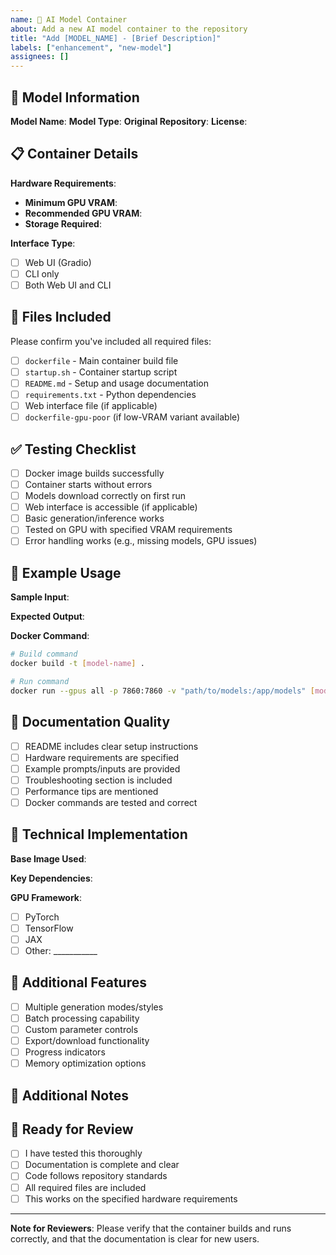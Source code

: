 ```yaml
---
name: 🤖 AI Model Container
about: Add a new AI model container to the repository
title: "Add [MODEL_NAME] - [Brief Description]"
labels: ["enhancement", "new-model"]
assignees: []
---
```


## 🎯 Model Information

**Model Name**: 
**Model Type**: <!-- e.g., Image Generation, Text-to-Speech, Video Generation -->
**Original Repository**: <!-- Link to original model repository -->
**License**: <!-- Model license (MIT, Apache, etc.) -->

## 📋 Container Details

**Hardware Requirements**:
- **Minimum GPU VRAM**: <!-- e.g., 8GB -->
- **Recommended GPU VRAM**: <!-- e.g., 16GB -->
- **Storage Required**: <!-- e.g., ~15GB for models -->

**Interface Type**:
- [ ] Web UI (Gradio)
- [ ] CLI only
- [ ] Both Web UI and CLI

## 📁 Files Included

Please confirm you've included all required files:

- [ ] `dockerfile` - Main container build file
- [ ] `startup.sh` - Container startup script
- [ ] `README.md` - Setup and usage documentation
- [ ] `requirements.txt` - Python dependencies
- [ ] Web interface file (if applicable)
- [ ] `dockerfile-gpu-poor` (if low-VRAM variant available)

## ✅ Testing Checklist

- [ ] Docker image builds successfully
- [ ] Container starts without errors
- [ ] Models download correctly on first run
- [ ] Web interface is accessible (if applicable)
- [ ] Basic generation/inference works
- [ ] Tested on GPU with specified VRAM requirements
- [ ] Error handling works (e.g., missing models, GPU issues)

## 🎨 Example Usage

**Sample Input**: 
<!-- Provide an example of what users would input -->

**Expected Output**: 
<!-- Describe what the model should generate -->

**Docker Command**:
```bash
# Build command
docker build -t [model-name] .

# Run command
docker run --gpus all -p 7860:7860 -v "path/to/models:/app/models" [model-name]
```

## 📖 Documentation Quality

- [ ] README includes clear setup instructions
- [ ] Hardware requirements are specified
- [ ] Example prompts/inputs are provided
- [ ] Troubleshooting section is included
- [ ] Performance tips are mentioned
- [ ] Docker commands are tested and correct

## 🔧 Technical Implementation

**Base Image Used**: <!-- e.g., nvcr.io/nvidia/pytorch:23.10-py3 -->

**Key Dependencies**: 
<!-- List major Python packages or system dependencies -->

**GPU Framework**: 
- [ ] PyTorch
- [ ] TensorFlow
- [ ] JAX
- [ ] Other: ___________

## 🌟 Additional Features

- [ ] Multiple generation modes/styles
- [ ] Batch processing capability
- [ ] Custom parameter controls
- [ ] Export/download functionality
- [ ] Progress indicators
- [ ] Memory optimization options

## 📝 Additional Notes

<!-- Any special considerations, known issues, or additional context -->

## 🚀 Ready for Review

- [ ] I have tested this thoroughly
- [ ] Documentation is complete and clear
- [ ] Code follows repository standards
- [ ] All required files are included
- [ ] This works on the specified hardware requirements

---

**Note for Reviewers**: Please verify that the container builds and runs correctly, and that the documentation is clear for new users.
